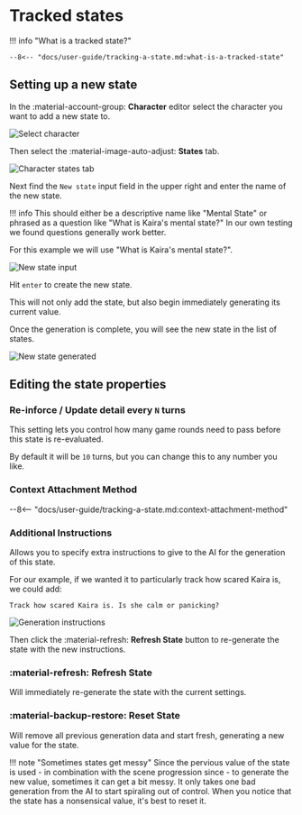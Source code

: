 # Tracked states

!!! info "What is a tracked state?"

    --8<-- "docs/user-guide/tracking-a-state.md:what-is-a-tracked-state"
    
## Setting up a new state
In the :material-account-group: **Character** editor select the character you want to add a new state to. 

![Select character](/talemate/img/0.26.0/world-editor-character-select.png)

<!-- --8<-- [start:new-state] -->
Then select the :material-image-auto-adjust: **States** tab.

![Character states tab](/talemate/img/0.26.0/world-editor-character-state-new-1.png)

Next find the `New state` input field in the upper right and enter the name of the new state.

!!! info
    This should either be a descriptive name like "Mental State" or phrased as a question like "What is Kaira's mental state?"
    In our own testing we found questions generally work better.

For this example we will use "What is Kaira's mental state?".

![New state input](/talemate/img/0.26.0/world-editor-character-state-new-2.png)

Hit `enter` to create the new state.

This will not only add the state, but also begin immediately generating its current value.

Once the generation is complete, you will see the new state in the list of states.

![New state generated](/talemate/img/0.26.0/world-editor-character-state-new-3.png)
<!-- --8<-- [end:new-state] -->

## Editing the state properties

### Re-inforce / Update detail every `N` turns

This setting lets you control how many game rounds need to pass before this state is re-evaluated.

By default it will be `10` turns, but you can change this to any number you like.

### Context Attachment Method

--8<-- "docs/user-guide/tracking-a-state.md:context-attachment-method"

### Additional Instructions

Allows you to specify extra instructions to give to the AI for the generation of this state.

For our example, if we wanted it to particularly track how scared Kaira is, we could add:

`Track how scared Kaira is. Is she calm or panicking?`

![Generation instructions](/talemate/img/0.26.0/world-editor-character-state-new-4.png)

Then click the :material-refresh: **Refresh State** button to re-generate the state with the new instructions.

### :material-refresh: Refresh State

Will immediately re-generate the state with the current settings.

### :material-backup-restore: Reset State

Will remove all previous generation data and start fresh, generating a new value for the state.

!!! note "Sometimes states get messy"
    Since the pervious value of the state is used - in combination with the scene progression since - to generate the new value, sometimes it can get a bit messy. It only takes one bad generation from the AI to start spiraling out of control. When you notice that the state has a nonsensical value, it's best to reset it.